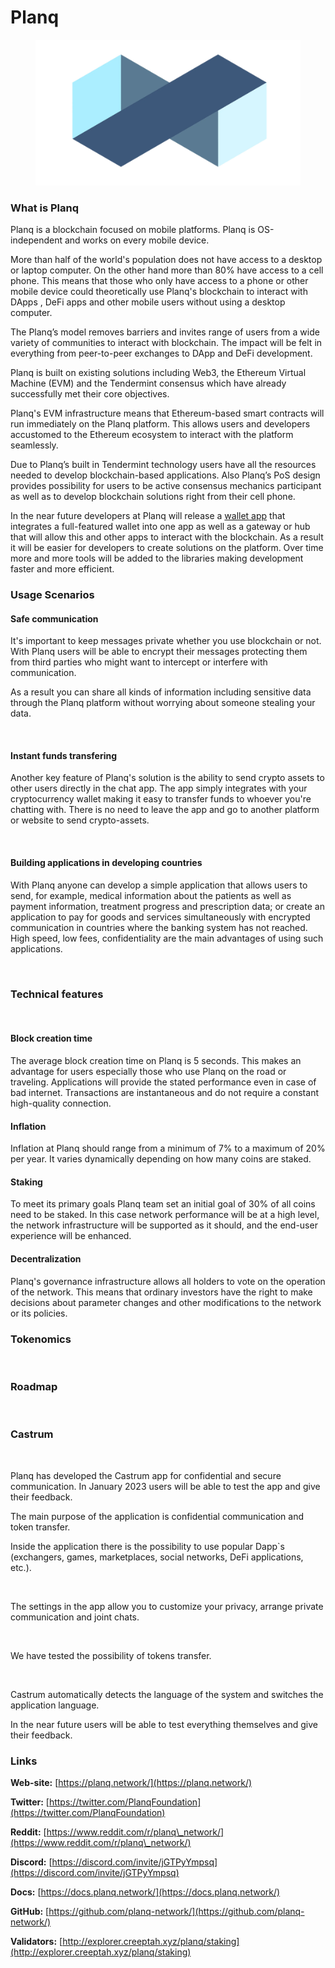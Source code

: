 # Planq

<figure><img src="../.gitbook/assets/image (3).png" alt=""><figcaption></figcaption></figure>

### **What is Planq**

Planq is a blockchain focused on mobile platforms. Planq is OS-independent and works on every mobile device.

More than half of the world's population does not have access to a desktop or laptop computer. On the other hand more than 80% have access to a cell phone. This means that those who only have access to a phone or other mobile device could theoretically use Planq's blockchain to interact with DApps , DeFi apps and other mobile users without using a desktop computer.

The Planq’s model removes barriers and invites range of users from a wide variety of communities to interact with blockchain. The impact will be felt in everything from peer-to-peer exchanges to DApp and DeFi development.

Planq is built on existing solutions including Web3, the Ethereum Virtual Machine (EVM) and the Tendermint consensus which have already successfully met their core objectives.

Planq's EVM infrastructure means that Ethereum-based smart contracts will run immediately on the Planq platform. This allows users and developers accustomed to the Ethereum ecosystem to interact with the platform seamlessly.

Due to Planq’s built in Tendermint technology users have all the resources needed to develop blockchain-based applications. Also Planq’s PoS design provides possibility for users to be active consensus mechanics participant as well as to develop blockchain solutions right from their cell phone.

In the near future developers at Planq will release a [wallet app](https://play.google.com/store/apps/details?id=network.planq.castrum) that integrates a full-featured wallet into one app as well as a gateway or hub that will allow this and other apps to interact with the blockchain. As a result it will be easier for developers to create solutions on the platform. Over time more and more tools will be added to the libraries making development faster and more efficient.

### **Usage Scenarios** <a href="#daq5" id="daq5"></a>

#### **Safe communication** <a href="#euzz" id="euzz"></a>

It's important to keep messages private whether you use blockchain or not. With Planq users will be able to encrypt their messages protecting them from third parties who might want to intercept or interfere with communication.

As a result you can share all kinds of information including sensitive data through the Planq platform without worrying about someone stealing your data.

<figure><img src="https://img3.teletype.in/files/e3/35/e3354714-97be-4bf7-aef1-5784f3f332df.png" alt=""><figcaption></figcaption></figure>

#### **Instant funds transfering** <a href="#gaau" id="gaau"></a>

Another key feature of Planq's solution is the ability to send crypto assets to other users directly in the chat app. The app simply integrates with your cryptocurrency wallet making it easy to transfer funds to whoever you're chatting with. There is no need to leave the app and go to another platform or website to send crypto-assets.

<figure><img src="https://img3.teletype.in/files/21/6d/216d44e2-03f0-4ba3-b5f7-39181d495ea5.png" alt=""><figcaption></figcaption></figure>

#### **Building applications in developing countries** <a href="#9byn" id="9byn"></a>

With Planq anyone can develop a simple application that allows users to send, for example, medical information about the patients as well as payment information, treatment progress and prescription data; or create an application to pay for goods and services simultaneously with encrypted communication in countries where the banking system has not reached. High speed, low fees, confidentiality are the main advantages of using such applications.

<figure><img src="https://img1.teletype.in/files/47/12/47122cb7-8cc2-4421-a803-7afc473cd9c5.png" alt=""><figcaption></figcaption></figure>

### **Technical features** <a href="#zi84" id="zi84"></a>

<figure><img src="https://img1.teletype.in/files/80/83/8083978e-e950-4141-9a8c-7df29d3abd95.png" alt=""><figcaption></figcaption></figure>

#### Block creation time <a href="#dtqx" id="dtqx"></a>

The average block creation time on Planq is 5 seconds. This makes an advantage for users especially those who use Planq on the road or traveling. Applications will provide the stated performance even in case of bad internet. Transactions are instantaneous and do not require a constant high-quality connection.

#### **Inflation** <a href="#lxn4" id="lxn4"></a>

Inflation at Planq should range from a minimum of 7% to a maximum of 20% per year. It varies dynamically depending on how many coins are staked.

#### **Staking** <a href="#5zsw" id="5zsw"></a>

To meet its primary goals Planq team set an initial goal of 30% of all coins need to be staked. In this case network performance will be at a high level, the network infrastructure will be supported as it should, and the end-user experience will be enhanced.

#### **Decentralization** <a href="#0pv7" id="0pv7"></a>

Planq's governance infrastructure allows all holders to vote on the operation of the network. This means that ordinary investors have the right to make decisions about parameter changes and other modifications to the network or its policies.

### Tokenomics <a href="#5u1m" id="5u1m"></a>

<figure><img src="https://img2.teletype.in/files/58/19/5819998f-ef6c-4e0e-b28b-24123d6cbb1b.png" alt=""><figcaption></figcaption></figure>

### **Roadmap** <a href="#3ddt" id="3ddt"></a>

<figure><img src="https://img2.teletype.in/files/1b/af/1baf4ec3-8716-4de7-85f5-0b18486f9500.png" alt=""><figcaption></figcaption></figure>

### **Castrum** <a href="#szhn" id="szhn"></a>

<figure><img src="https://img3.teletype.in/files/e4/b2/e4b2e3e2-7d39-4e45-a132-09cfe238949d.png" alt=""><figcaption></figcaption></figure>

Planq has developed the Castrum app for confidential and secure communication. In January 2023 users will be able to test the app and give their feedback.

The main purpose of the application is confidential communication and token transfer.

Inside the application there is the possibility to use popular Dapp\`s (exchangers, games, marketplaces, social networks, DeFi applications, etc.).

<figure><img src="https://img3.teletype.in/files/e4/a0/e4a0d74b-16eb-4aec-94a7-fe835bb28c7d.png" alt=""><figcaption></figcaption></figure>

The settings in the app allow you to customize your privacy, arrange private communication and joint chats.

<figure><img src="https://img4.teletype.in/files/f8/7e/f87efe8d-37dc-4b8c-aac3-844d4f24ed7d.png" alt=""><figcaption></figcaption></figure>

We have tested the possibility of tokens transfer.

<figure><img src="https://img1.teletype.in/files/c0/d3/c0d368a4-7028-416e-98a9-d81d4ba9e86b.png" alt=""><figcaption></figcaption></figure>

Castrum automatically detects the language of the system and switches the application language.

In the near future users will be able to test everything themselves and give their feedback.

### Links <a href="#wk9x" id="wk9x"></a>

**Web-site:** [https://planq.network/](https://planq.network/)

**Twitter:** [https://twitter.com/PlanqFoundation](https://twitter.com/PlanqFoundation)

**Reddit:** [https://www.reddit.com/r/planq\_network/](https://www.reddit.com/r/planq\_network/)

**Discord:** [https://discord.com/invite/jGTPyYmpsq](https://discord.com/invite/jGTPyYmpsq)

**Docs:** [https://docs.planq.network/](https://docs.planq.network/)

**GitHub:** [https://github.com/planq-network/](https://github.com/planq-network/)

**Validators:** [http://explorer.creeptah.xyz/planq/staking](http://explorer.creeptah.xyz/planq/staking)
